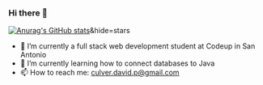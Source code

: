 ### Hi there 👋

<!--
**Davidpculver/Davidpculver** is a ✨ _special_ ✨ repository because its `README.md` (this file) appears on your GitHub profile.

Here are some ideas to get you started:

- 🔭 I’m currently working on ...
- 🌱 I’m currently learning ...
- 👯 I’m looking to collaborate on ...
- 🤔 I’m looking for help with ...
- 💬 Ask me about ...
- 📫 How to reach me: culver.david.p@gmail.com
- 😄 Pronouns: ...
- ⚡ Fun fact: ...
-->
[![Anurag's GitHub stats](https://github-readme-stats.vercel.app/api?username=davidpculver)](https://github.com/anuraghazra/github-readme-stats)&hide=stars


- 🔭 I’m currently a full stack web development student at Codeup in San Antonio
- 🌱 I’m currently learning how to connect databases to Java
- 📫 How to reach me: culver.david.p@gmail.com
